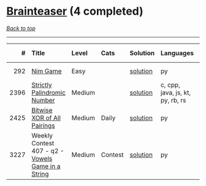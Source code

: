 # [Brainteaser](<https://leetcode.com/tag/Brainteaser/>) (4 completed)

*[Back to top](<../../README.md>)*

------

|    # | Title                                                                                                        | Level   | Cats    | Solution                                               | Languages                        | Date Complete   |
|-----:|:-------------------------------------------------------------------------------------------------------------|:--------|:--------|:-------------------------------------------------------|:---------------------------------|:----------------|
|  292 | [Nim Game](<https://leetcode.com/problems/nim-game>)                                                         | Easy    |         | [solution](<../_292. Nim Game.md>)                     | py                               | May 23, 2024    |
| 2396 | [Strictly Palindromic Number](<https://leetcode.com/problems/strictly-palindromic-number>)                   | Medium  |         | [solution](<../_2396. Strictly Palindromic Number.md>) | c, cpp, java, js, kt, py, rb, rs | Jun 09, 2024    |
| 2425 | [Bitwise XOR of All Pairings](<https://leetcode.com/problems/bitwise-xor-of-all-pairings>)                   | Medium  | Daily   | [solution](<../_2425. Bitwise XOR of All Pairings.md>) | py                               | Jan 16, 2025    |
| 3227 | Weekly Contest 407 - q2 - [Vowels Game in a String](<https://leetcode.com/problems/vowels-game-in-a-string>) | Medium  | Contest | [solution](<../_3227. Vowels Game in a String.md>)     | py                               | Jul 21, 2024    |